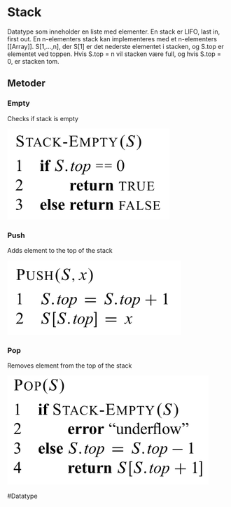 # Stack

Datatype som inneholder en liste med elementer.
En stack er LIFO, last in, first out.
En n-elementers stack kan implementeres med et n-elementers
[[Array]]. S[1,...,n], der S[1] er det nederste elementet i stacken,
og S.top er elementet ved toppen. Hvis S.top = n vil stacken være full,
og hvis S.top = 0, er stacken tom. 

## Metoder

### Empty
Checks if stack is empty

![stack_empty](bilder/StackEmpty.png)

### Push
Adds element to the top of the stack

![stack_push](/bilder/StackPush.png)

### Pop
Removes element from the top of the stack

![stack_push](bilder/StackPop.png)

#Datatype